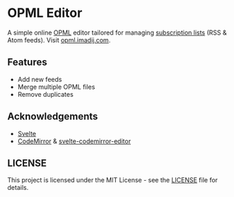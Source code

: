 # OPML Editor

A simple online [OPML](https://en.wikipedia.org/wiki/OPML) editor tailored for managing [subscription lists](http://scripting.com/2016/10/13/whatIsAnOpmlSubscriptionList.html) (RSS & Atom feeds).
Visit [opml.imadij.com](https://opml.imadij.com).

## Features
- Add new feeds
- Merge multiple OPML files
- Remove duplicates

## Acknowledgements
- [Svelte](https://svelte.dev/)
- [CodeMirror](https://codemirror.net/) & [svelte-codemirror-editor](https://github.com/touchifyapp/svelte-codemirror-editor)

## LICENSE
This project is licensed under the MIT License - see the [LICENSE](LICENSE) file for details.